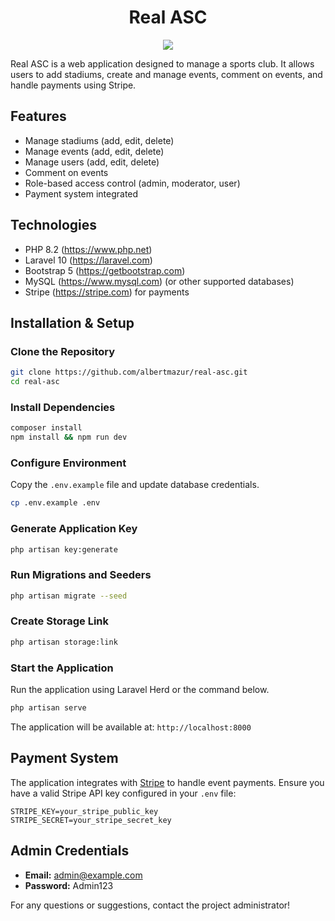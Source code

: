 <h1 align="center">Real ASC</h1>

<p align="center">
    <img src="storage/images/logo.ico"/>
</p>

Real ASC is a web application designed to manage a sports club. It allows users to add stadiums, create and manage events, comment on events, and handle payments using Stripe.

## Features
- Manage stadiums (add, edit, delete)
- Manage events (add, edit, delete)
- Manage users (add, edit, delete)
- Comment on events
- Role-based access control (admin, moderator, user)
- Payment system integrated

## Technologies
- PHP 8.2 (https://www.php.net)
- Laravel 10 (https://laravel.com)
- Bootstrap 5 (https://getbootstrap.com)
- MySQL (https://www.mysql.com) (or other supported databases)
- Stripe (https://stripe.com) for payments

## Installation & Setup

### Clone the Repository
```bash
git clone https://github.com/albertmazur/real-asc.git
cd real-asc
```

### Install Dependencies
```bash
composer install
npm install && npm run dev
```

### Configure Environment
Copy the `.env.example` file and update database credentials.
```bash
cp .env.example .env
```

### Generate Application Key
```bash
php artisan key:generate
```

### Run Migrations and Seeders
```bash
php artisan migrate --seed
```

### Create Storage Link
```bash
php artisan storage:link
```

### Start the Application
Run the application using Laravel Herd or the command below.
```bash
php artisan serve
```

The application will be available at: `http://localhost:8000`

## Payment System
The application integrates with [Stripe](https://stripe.com/) to handle event payments. Ensure you have a valid Stripe API key configured in your `.env` file:
```
STRIPE_KEY=your_stripe_public_key
STRIPE_SECRET=your_stripe_secret_key
```

## Admin Credentials
- **Email:** admin@example.com
- **Password:** Admin123

For any questions or suggestions, contact the project administrator!
